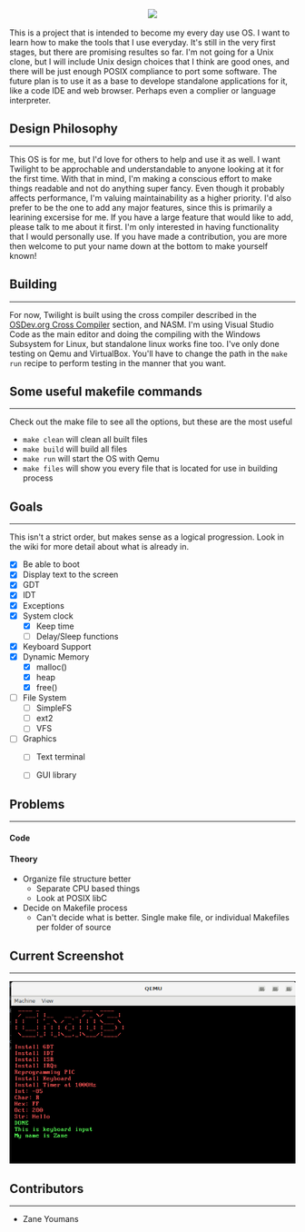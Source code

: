 <p align="center">
<img src="https://user-images.githubusercontent.com/47342104/69205807-409e9500-0b08-11ea-85c9-28f7fead6af8.png">
</p>
This is a project that is intended to become my every day use OS. I want to learn how to make the tools that I use everyday. It's still in the very first stages, but there are promising resultes so far. I'm not going for a Unix clone, but I will include Unix design choices that I think are good ones, and there will be just enough POSIX compliance to port some software. The future plan is to use it as a base to develope standalone applications for it, like a code IDE and web browser. Perhaps even a complier or language interpreter.

## Design Philosophy
----
This OS is for me, but I'd love for others to help and use it as well. I want Twilight to be approchable and understandable to anyone looking at it for the first time. With that in mind, I'm making a conscious effort to make things readable and not do anything super fancy. Even though it probably affects performance, I'm valuing maintainability as a higher priority. I'd also prefer to be the one to add any major features, since this is primarily a learining excersise for me. If you have a large feature that would like to add, please talk to me about it first. I'm only interested in having functionality that I would personally use. If you have made a contribution, you are more then welcome to put your name down at the bottom to make yourself known!

## Building
----
For now, Twilight is built using the cross compiler described in the [OSDev.org Cross Compiler](https://wiki.osdev.org/GCC_Cross-Compiler) section, and NASM. I'm using Visual Studio Code as the main editor and doing the compiling with the Windows Subsystem for Linux, but standalone linux works fine too. I've only done testing on Qemu and VirtualBox. You'll have to change the path in the `make run` recipe to perform testing in the manner that you want.

## **Some useful makefile commands**
----
Check out the make file to see all the options, but these are the most useful
- `make clean` will clean all built files
- `make build` will build all files
- `make run` will start the OS with Qemu
- `make files` will show you every file that is located for use in building process

## **Goals**
----
This isn't a strict order, but makes sense as a logical progression. Look in the wiki for more detail about what is already in.
- [x] Be able to boot
- [x] Display text to the screen
- [x] GDT
- [x] IDT
- [x] Exceptions
- [x] System clock
  - [x] Keep time
  - [ ] Delay/Sleep functions
- [x] Keyboard Support
- [x] Dynamic Memory
  - [x] malloc()
  - [x] heap
  - [x] free()
- [ ] File System
  - [ ] SimpleFS
  - [ ] ext2
  - [ ] VFS
- [ ] Graphics
  - [ ] Text terminal
  - [ ] GUI library


## **Problems**
----
#### Code

#### Theory
- Organize file structure better
  * Separate CPU based things
  * Look at POSIX libC
- Decide on Makefile process
  * Can't decide what is better. Single make file, or individual Makefiles per folder of source
  
## **Current Screenshot**
----
![Latest Screenshot](/images/Keyboard_Input.PNG)

## **Contributors**
----
- Zane Youmans
